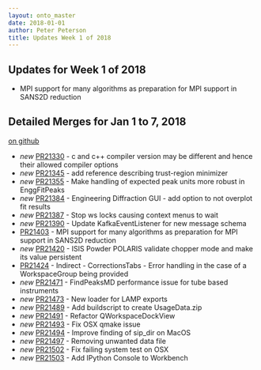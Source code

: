 ```yaml
---
layout: onto_master
date: 2018-01-01
author: Peter Peterson
title: Updates Week 1 of 2018
---
```

Updates for Week 1 of 2018
--------------------------
* MPI support for many algorithms as preparation for MPI support in SANS2D reduction

Detailed Merges for Jan 1 to 7, 2018
------------------------------------
[on github](https://github.com/mantidproject/mantid/pulls?q=is%3Apr+merged%3A2018-01-02..2018-01-07)

* *new* [PR21330](https://github.com/mantidproject/mantid/pull/21330) - c and c++ compiler version may be different and hence their allowed compiler options
* *new* [PR21345](https://github.com/mantidproject/mantid/pull/21345) - add reference describing trust-region minimizer
* *new* [PR21355](https://github.com/mantidproject/mantid/pull/21355) - Make handling of expected peak units more robust in EnggFitPeaks
* *new* [PR21384](https://github.com/mantidproject/mantid/pull/21384) - Engineering Diffraction GUI - add option to not overplot fit results
* *new* [PR21387](https://github.com/mantidproject/mantid/pull/21387) - Stop ws locks causing context menus to wait
* *new* [PR21390](https://github.com/mantidproject/mantid/pull/21390) - Update KafkaEventListener for new message schema
* [PR21403](https://github.com/mantidproject/mantid/pull/21403) - MPI support for many algorithms as preparation for MPI support in SANS2D reduction
* *new* [PR21420](https://github.com/mantidproject/mantid/pull/21420) - ISIS Powder POLARIS validate chopper mode and make its value persistent
* [PR21424](https://github.com/mantidproject/mantid/pull/21424) - Indirect - CorrectionsTabs - Error handling in the case of a WorkspaceGroup being provided
* *new* [PR21471](https://github.com/mantidproject/mantid/pull/21471) - FindPeaksMD performance issue for tube based instruments
* *new* [PR21473](https://github.com/mantidproject/mantid/pull/21473) - New loader for LAMP exports
* *new* [PR21489](https://github.com/mantidproject/mantid/pull/21489) - Add buildscript to create UsageData.zip
* *new* [PR21491](https://github.com/mantidproject/mantid/pull/21491) - Refactor QWorkspaceDockView
* *new* [PR21493](https://github.com/mantidproject/mantid/pull/21493) - Fix OSX qmake issue
* *new* [PR21494](https://github.com/mantidproject/mantid/pull/21494) - Improve finding of sip_dir on MacOS
* *new* [PR21497](https://github.com/mantidproject/mantid/pull/21497) - Removing unwanted data file
* *new* [PR21502](https://github.com/mantidproject/mantid/pull/21502) - Fix failing system test on OSX
* *new* [PR21503](https://github.com/mantidproject/mantid/pull/21503) - Add IPython Console to Workbench
